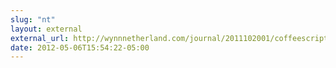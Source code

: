 ```yaml
---
slug: "nt"
layout: external
external_url: http://wynnnetherland.com/journal/2011102001/coffeescript-friendly-typefaces-it-s-all-about-the-dashrocket
date: 2012-05-06T15:54:22-05:00
---
```

